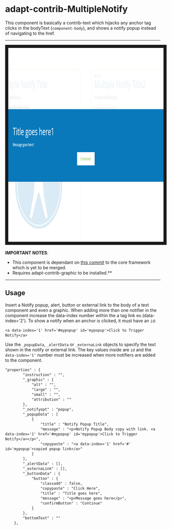 # adapt-contrib-MultipleNotify

This component is basically a contrib-text which hijacks any anchor tag clicks in the bodyText (`component-body`), and shows a notify popup instead of navigating to the href.

---

<img src="https://raw.githubusercontent.com/zarek3333/adapt-contrib-MultipleNotify/master/notify-multi.jpg" alt="Adapt Multiple Notify Component" width="920" height="628" border="10" />

**IMPORTANT NOTES**:
- This component is dependant on [this commit](https://github.com/taylortom/adapt_framework/commit/a7af2e3f8713979f3b8933ed6c443f254ec6eb27) to the core framework which is yet to be merged.
- Requires adapt-contrib-graphic to be installed.**

---

## Usage

Insert a Notify popup, alert, button or external link to the body of a text component and even a graphic. When adding more than one notifier in the component increase the data-index number within the a tag link ex.(data-index='2'). To show a notify when an anchor is clicked, it must have an `id`:
```
<a data-index='1' href='#mypopup' id='mypopup'>Click to Trigger Notify</a>
```

Use the `_popupData`, `_alertData` or `_externaLink` objects to specify the text shown in the notify or external link. The key values inside are `id` and the `data-index='1'` number must be increased when more notifiers are added to the component.
```
"properties" : {
        "instruction" : "",
        "_graphic" : {
            "alt" : "",
            "large" : "",
            "small" : "",
            "attribution" : ""
        },
        "_notifyopt" : "popup",
        "_popupData" : [ 
            {
                "title" : "Notify Popup Title",
                "message" : "<p>Notify Popup Body copy with link. <a data-index='1' href='#mypopup' id='mypopup'>Click to Trigger Notify</a></p>",
                "copypaste" : "<a data-index='1' href='#' id='mypopup'>copied popup link</a>"
            }
        ],
        "_alertData" : [],
        "_externaLink" : [],
        "_buttonData" : {
            "button" : {
                "classadd" : false,
                "copypaste" : "Click Here",
                "title" : "Title goes here",
                "message" : "<p>Message goes here</p>",
                "confirmButton" : "Continue"
            }
        },
        "bottomText" : ""
    },
```
